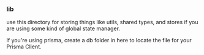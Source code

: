 ### lib

use this directory for storing things like utils, shared types, and stores if you are using some kind of global state manager.

If you're using prisma, create a db folder in here to locate the file for your Prisma Client.
